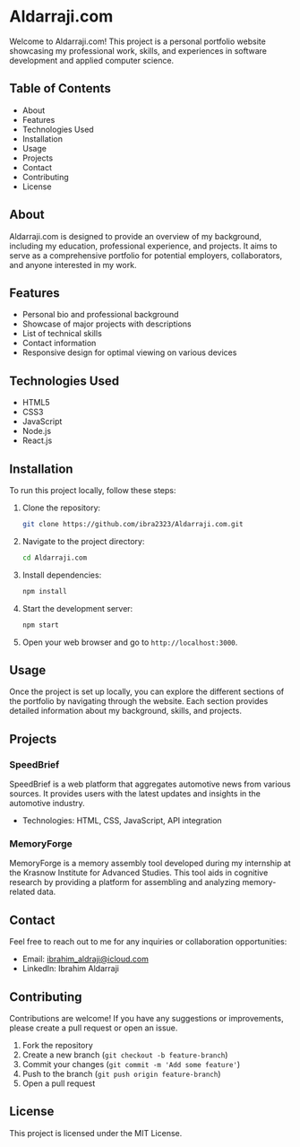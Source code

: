 # Aldarraji.com

Welcome to Aldarraji.com! This project is a personal portfolio website showcasing my professional work, skills, and experiences in software development and applied computer science.

## Table of Contents

- About
- Features
- Technologies Used
- Installation
- Usage
- Projects
- Contact
- Contributing
- License

## About

Aldarraji.com is designed to provide an overview of my background, including my education, professional experience, and projects. It aims to serve as a comprehensive portfolio for potential employers, collaborators, and anyone interested in my work.

## Features

- Personal bio and professional background
- Showcase of major projects with descriptions
- List of technical skills
- Contact information
- Responsive design for optimal viewing on various devices

## Technologies Used

- HTML5
- CSS3
- JavaScript
- Node.js
- React.js

## Installation

To run this project locally, follow these steps:

1. Clone the repository:
   ```bash
   git clone https://github.com/ibra2323/Aldarraji.com.git
   ```

2. Navigate to the project directory:
   ```bash
   cd Aldarraji.com
   ```

3. Install dependencies:
   ```bash
   npm install
   ```

4. Start the development server:
   ```bash
   npm start
   ```

5. Open your web browser and go to `http://localhost:3000`.

## Usage

Once the project is set up locally, you can explore the different sections of the portfolio by navigating through the website. Each section provides detailed information about my background, skills, and projects.

## Projects

### SpeedBrief

SpeedBrief is a web platform that aggregates automotive news from various sources. It provides users with the latest updates and insights in the automotive industry.

- Technologies: HTML, CSS, JavaScript, API integration

### MemoryForge

MemoryForge is a memory assembly tool developed during my internship at the Krasnow Institute for Advanced Studies. This tool aids in cognitive research by providing a platform for assembling and analyzing memory-related data.

## Contact

Feel free to reach out to me for any inquiries or collaboration opportunities:

- Email: ibrahim_aldraji@icloud.com
- LinkedIn: Ibrahim Aldarraji

## Contributing

Contributions are welcome! If you have any suggestions or improvements, please create a pull request or open an issue.

1. Fork the repository
2. Create a new branch (`git checkout -b feature-branch`)
3. Commit your changes (`git commit -m 'Add some feature'`)
4. Push to the branch (`git push origin feature-branch`)
5. Open a pull request

## License

This project is licensed under the MIT License.
